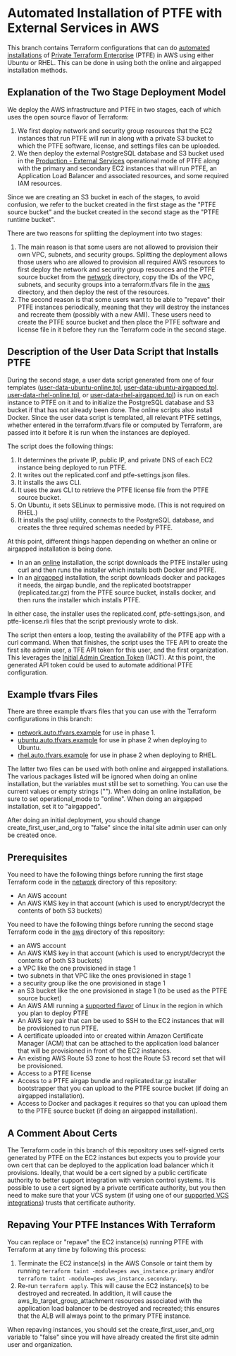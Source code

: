 # Automated Installation of PTFE with External Services in AWS
This branch contains Terraform configurations that can do [automated installations](https://www.terraform.io/docs/enterprise/private/automating-the-installer.html) of [Private Terraform Enterprise](https://www.terraform.io/docs/enterprise/private/index.html) (PTFE) in AWS using either Ubuntu or RHEL. This can be done in using both the online and airgapped installation methods.

## Explanation of the Two Stage Deployment Model
We deploy the AWS infrastructure and PTFE in two stages, each of which uses the open source flavor of Terraform:
1. We first deploy network and security group resources that the EC2 instances that run PTFE will run in along with a private S3 bucket to which the PTFE software, license, and settings files can be uploaded.
1. We then deploy the external PostgreSQL database and S3 bucket used in the [Production - External Services](https://www.terraform.io/docs/enterprise/private/preflight-installer.html#operational-mode-decision) operational mode of PTFE along with the primary and secondary EC2 instances that will run PTFE, an Application Load Balancer and associated resources, and some required IAM resources.

Since we are creating an S3 bucket in each of the stages, to avoid confusion, we refer to the bucket created in the first stage as the "PTFE source bucket" and the bucket created in the second stage as the "PTFE runtime bucket".

There are two reasons for splitting the deployment into two stages:
1. The main reason is that some users are not allowed to provision their own VPC, subnets, and security groups. Splitting the deployment allows those users who are allowed to provision all required AWS resources to first deploy the network and security group resources and the PTFE source bucket from the [network](./examples/aws/network) directory, copy the IDs of the VPC, subnets, and security groups into a terraform.tfvars file in the [aws](./examples/aws) directory, and then deploy the rest of the resources.
1. The second reason is that some users want to be able to "repave" their PTFE instances periodically, meaning that they will destroy the instances and recreate them (possibly with a new AMI). These users need to create the PTFE source bucket and then place the PTFE software and license file in it before they run the Terraform code in the second stage.

## Description of the User Data Script that Installs PTFE
During the second stage, a user data script generated from one of four templates ([user-data-ubuntu-online.tpl](./examples/aws/user-data-ubuntu-online.tpl), [user-data-ubuntu-airgapped.tpl](./examples/aws/user-data-ubuntu-airgapped.tpl). [user-data-rhel-online.tpl](./examples/aws/user-data-rhel-online.tpl), or [user-data-rhel-airgapped.tpl](./examples/aws/user-data-rhel-airgapped.tpl)) is run on each instance to PTFE on it and to initialize the PostgreSQL database and S3 bucket if that has not already been done. The online scripts also install Docker. Since the user data script is templated, all relevant PTFE settings, whether entered in the terraform.tfvars file or computed by Terraform, are passed into it before it is run when the instances are deployed.

The script does the following things:
1. It determines the private IP, public IP, and private DNS of each EC2 instance being deployed to run PTFE.
1. It writes out the replicated.conf and ptfe-settings.json files.
1. It installs the aws CLI.
1. It uses the aws CLI to retrieve the PTFE license file from the PTFE source bucket.
1. On Ubuntu, it sets SELinux to permissive mode. (This is not required on RHEL.)
1. It installs the psql utility, connects to the PostgreSQL database, and creates the three required schemas needed by PTFE.

At this point, different things happen depending on whether an online or airgapped installation is being done.
* In an an [online](https://www.terraform.io/docs/enterprise/private/install-installer.html#run-the-installer-online) installation, the script downloads the PTFE installer using curl and then runs the installer which installs both Docker and PTFE.
* In an [airgapped](https://www.terraform.io/docs/enterprise/private/install-installer.html#run-the-installer-airgapped) installation, the script downloads docker and packages it needs, the airgap bundle, and the replicated bootstrapper (replicated.tar.gz) from the PTFE source bucket, installs docker, and then runs the installer which installs PTFE.

In either case, the installer uses the replicated.conf, ptfe-settings.json, and ptfe-license.rli files that the script previously wrote to disk.

The script then enters a loop, testing the availability of the PTFE app with a curl command. When that finishes, the script uses the TFE API to create the first site admin user, a TFE API token for this user, and the first organization. This leverages the [Initial Admin Creation Token](https://www.terraform.io/docs/enterprise/private/automating-initial-user.html) (IACT). At this point, the generated API token could be used to automate additional PTFE configuration.

## Example tfvars Files
There are three example tfvars files that you can use with the Terraform configurations in this branch:
* [network.auto.tfvars.example](./examples/aws/network/network.auto.tfvars.example) for use in phase 1.
* [ubuntu.auto.tfvars.example](./examples/aws/ubuntu.auto.tfvars.example) for use in phase 2 when deploying to Ubuntu.
* [rhel.auto.tfvars.example](./examples/aws/rhel.auto.tfvars.example) for use in phase 2 when deploying to RHEL.

The latter two files can be used with both online and airgapped installations. The various packages listed will be ignored when doing an online installation, but the variables must still be set to something.  You can use the current values or empty strings (""). When doing an online installation, be sure to set
operational_mode to "online".  When doing an airgapped installation, set it to "airgapped".

After doing an initial deployment, you should change create_first_user_and_org to "false" since the inital site admin user can only be created once.

## Prerequisites
You need to have the following things before running the first stage Terraform code in the [network](./examples/aws/network) directory of this repository:
* An AWS account
* An AWS KMS key in that account (which is used to encrypt/decrypt the contents of both S3 buckets)

You need to have the following things before running the second stage Terraform code in the [aws](./examples/aws) directory of this repository:
* an AWS account
* An AWS KMS key in that account (which is used to encrypt/decrypt the contents of both S3 buckets)
* a VPC like the one provisioned in stage 1
* two subnets in that VPC like the ones provisioned in stage 1
* a security group like the one provisioned in stage 1
* an S3 bucket like the one provisioned in stage 1 (to be used as the PTFE source bucket)
* An AWS AMI running a [supported flavor](https://www.terraform.io/docs/enterprise/private/preflight-installer.html#linux-instance) of Linux in the region in which you plan to deploy PTFE
* An AWS key pair that can be used to SSH to the EC2 instances that will be provisioned to run PTFE.
* A certificate uploaded into or created within Amazon Certificate Manager (ACM) that can be attached to the application load balancer that will be provisioned in front of the EC2 instances.
* An existing AWS Route 53 zone to host the Route 53 record set that will be provisioned.
* Access to a PTFE license
* Access to a PTFE airgap bundle and replicated.tar.gz installer bootstrapper that you can upload to the PTFE source bucket (if doing an airgapped installation).
* Access to Docker and packages it requires so that you can upload them to the PTFE source bucket (if doing an airgapped installation).

## A Comment About Certs
The Terraform code in this branch of this repository uses self-signed certs generated by PTFE on the EC2 instances but expects you to provide your own cert that can be deployed to the application load balancer which it provisions. Ideally, that would be a cert signed by a public certificate authority to better support integration with version control systems. It is possible to use a cert signed by a private certificate authority, but you then need to make sure that your VCS system (if using one of our [supported VCS integrations](https://www.terraform.io/docs/enterprise/vcs/index.html)) trusts that certificate authority.

## Repaving Your PTFE Instances With Terraform
You can replace or "repave" the EC2 instance(s) running PTFE with Terraform at any time by following this process:
1. Terminate the EC2 instance(s) in the AWS Console or taint them by running `terraform taint -module=pes aws_instance.primary` and/or `terraform taint -module=pes aws_instance.secondary`.
1. Re-run `terraform apply`. This will cause the EC2 instance(s) to be destroyed and recreated. In addition, it will cause the aws_lb_target_group_attachment resources associated with the application load balancer to be destroyed and recreated; this ensures that the ALB will always point to the primary PTFE instance.

When repaving instances, you should set the create_first_user_and_org variable to "false" since you will have already created the first site admin user and organization.
